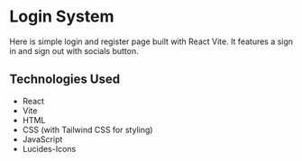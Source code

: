 # Login System

Here is simple login and register page built with React Vite. It features a sign in and sign out with socials button.


## Technologies Used

- React
- Vite
- HTML
- CSS (with Tailwind CSS for styling)
- JavaScript
- Lucides-Icons
